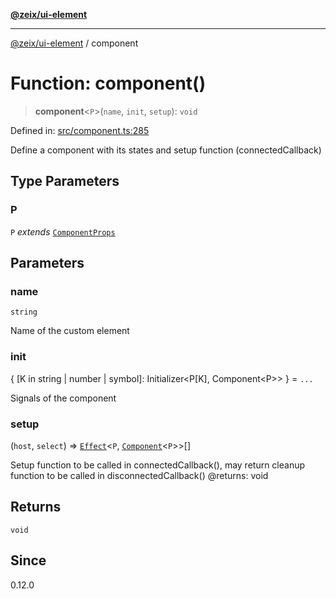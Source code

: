 [**@zeix/ui-element**](../README.md)

***

[@zeix/ui-element](../globals.md) / component

# Function: component()

> **component**\<`P`\>(`name`, `init`, `setup`): `void`

Defined in: [src/component.ts:285](https://github.com/zeixcom/ui-element/blob/f80be4b02c5d1c80817271ddf0fad982e43ad03e/src/component.ts#L285)

Define a component with its states and setup function (connectedCallback)

## Type Parameters

### P

`P` *extends* [`ComponentProps`](../type-aliases/ComponentProps.md)

## Parameters

### name

`string`

Name of the custom element

### init

\{ \[K in string \| number \| symbol\]: Initializer\<P\[K\], Component\<P\>\> \} = `...`

Signals of the component

### setup

(`host`, `select`) => [`Effect`](../type-aliases/Effect.md)\<`P`, [`Component`](../type-aliases/Component.md)\<`P`\>\>[]

Setup function to be called in connectedCallback(), may return cleanup function to be called in disconnectedCallback()
@returns: void

## Returns

`void`

## Since

0.12.0
